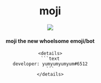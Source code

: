 <div align="center">
    <h1>moji</h1>
    <img src="https://user-images.githubusercontent.com/75433579/110415389-c5942180-805f-11eb-8488-5aa3eaa5761c.png"/>
    <h4>moji the new whoelsome emoji/bot</h4>
    
    <details>
    ```text
    developer: yumyumyumyum#6512
    ```
    </details>
 
</div>

